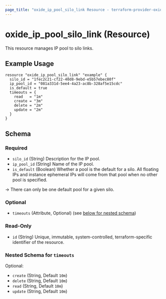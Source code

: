 ```yaml
---
page_title: "oxide_ip_pool_silo_link Resource - terraform-provider-oxide"
---
```


# oxide_ip_pool_silo_link (Resource)

This resource manages IP pool to silo links.

## Example Usage

```hcl
resource "oxide_ip_pool_silo_link" "example" {
  silo_id = "1fec2c21-cf22-40d8-9ebd-e5b57ebec80f"
  ip_pool_id = "081a331d-5ee4-4a23-ac8b-328af5e15cdc"
  is_default = true
  timeouts = {
    read   = "1m"
    create = "3m"
    delete = "2m"
    update = "2m"
  }
}
```

## Schema

### Required

- `silo_id` (String) Description for the IP pool.
- `ip_pool_id` (String) Name of the IP pool.
- `is_default` (Boolean) Whether a pool is the default for a silo. All floating IPs and instance ephemeral IPs will come from that pool when no other pool is specified. 

-> There can only be one default pool for a given silo.

### Optional

- `timeouts` (Attribute, Optional) (see [below for nested schema](#nestedatt--timeouts))

### Read-Only

- `id` (String) Unique, immutable, system-controlled, terraform-specific identifier of the resource.

<a id="nestedatt--timeouts"></a>

### Nested Schema for `timeouts`

Optional:

- `create` (String, Default `10m`)
- `delete` (String, Default `10m`)
- `read` (String, Default `10m`)
- `update` (String, Default `10m`)

